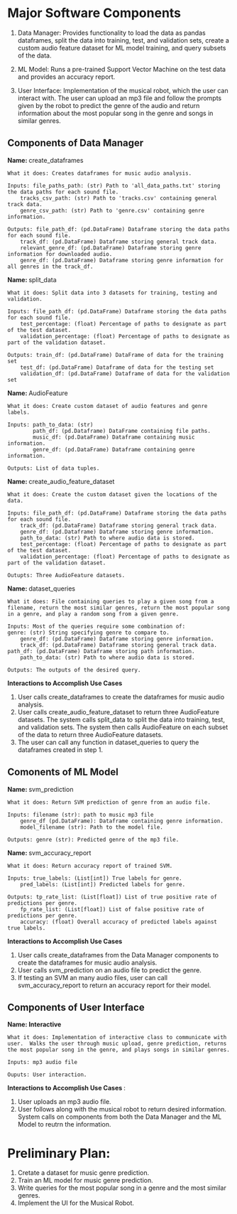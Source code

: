 # Major Software Components
1) Data Manager: Provides functionality to load the data as pandas dataframes, split the data into training, test, and validation sets, create a custom audio feature dataset for ML model training, and query subsets of the data.  

2) ML Model: Runs a pre-trained Support Vector Machine on the test data and provides an accuracy report.

2) User Interface: Implementation of the musical robot, which the user can interact with.  The user can upload an mp3 file and follow the prompts given by the robot to predict the genre of the audio and return information about the most popular song in the genre and songs in similar genres.


## Components of Data Manager
<b> Name: </b> create_dataframes

	What it does: Creates dataframes for music audio analysis.

	Inputs: file_paths_path: (str) Path to 'all_data_paths.txt' storing the data paths for each sound file.
        tracks_csv_path: (str) Path to 'tracks.csv' containing general track data.
        genre_csv_path: (str) Path to 'genre.csv' containing genre information.
	
	Outputs: file_path_df: (pd.DataFrame) Dataframe storing the data paths for each sound file.
        track_df: (pd.DataFrame) Dataframe storing general track data.
        relevant_genre_df: (pd.DataFrame) Dataframe storing genre information for downloaded audio.
        genre_df: (pd.DataFrame) Dataframe storing genre information for all genres in the track_df.
	
<b> Name: </b> split_data

	What it does: Split data into 3 datasets for training, testing and validation.

	Inputs: file_path_df: (pd.DataFrame) Dataframe storing the data paths for each sound file.
        test_percentage: (float) Percentage of paths to designate as part of the test dataset.
        validation_percentage: (float) Percentage of paths to designate as part of the validation dataset.

	Outputs: train_df: (pd.DataFrame) DataFrame of data for the training set
        test_df: (pd.DataFrame) Dataframe of data for the testing set
        validation_df: (pd.DataFrame) Dataframe of data for the validation set

<b> Name: </b> AudioFeature
	
	What it does: Create custom dataset of audio features and genre labels.
	
	Inputs: path_to_data: (str)
            path_df: (pd.Dataframe) DataFrame containing file paths.
            music_df: (pd.DataFrame) Dataframe containing music information.
            genre_df: (pd.DataFrame) Dataframe containing genre information.
	
	Outputs: List of data tuples.

	
<b> Name: </b> create_audio_feature_dataset
	
	What it does: Create the custom dataset given the locations of the data.
	
	Inputs: file_path_df: (pd.DataFrame) Dataframe storing the data paths for each sound file.
        track_df: (pd.DataFrame) Dataframe storing general track data.
        genre_df: (pd.Dataframe) Dataframe storing genre information.
        path_to_data: (str) Path to where audio data is stored.
        test_percentage: (float) Percentage of paths to designate as part of the test dataset.
        validation_percentage: (float) Percentage of paths to designate as part of the validation dataset.
	
	Outupts: Three AudioFeature datasets.
	
<b> Name: </b> dataset_queries

	What it does: File containing queries to play a given song from a filename, return the most similar genres, return the most popular song in a genre, and play a random song from a given genre.
	
	Inputs: Most of the queries require some combination of: 
	genre: (str) String specifying genre to compare to.
        genre_df: (pd.DataFrame) Dataframe storing genre information.
        track_df: (pd.DataFrame) Dataframe storing general track data.
	path_df: (pd.DataFrame) Dataframe storing path information.
        path_to_data: (str) Path to where audio data is stored.
	
	Outputs: The outputs of the desired query. 
	
<b> Interactions to Accomplish Use Cases </b>
1) User calls create_dataframes to create the dataframes for music audio analysis. 
2) User calls create_audio_feature_dataset to return three AudioFeature datasets.  The system calls split_data to split the data into training, test, and validation sets.  The system then calls AudioFeature on each subset of the data to return three AudioFeature datasets.
3) The user can call any function in dataset_queries to query the dataframes created in step 1.

## Comonents of ML Model

<b> Name: </b> svm_prediction
	
	What it does: Return SVM prediction of genre from an audio file.
	
	Inputs: filename (str): path to music mp3 file
        genre_df (pd.DataFrame): Dataframe containing genre information.
        model_filename (str): Path to the model file.

	Outputs: genre (str): Predicted genre of the mp3 file.

<b> Name: </b> svm_accuracy_report

	What it does: Return accuracy report of trained SVM.
	
	Inputs: true_labels: (List[int]) True labels for genre.
        pred_labels: (List[int]) Predicted labels for genre.
	
	Outputs: tp_rate_list: (List[float]) List of true positive rate of predictions per genre.
        fp_rate_list: (List[float]) List of false positive rate of predictions per genre.
        accuracy: (float) Overall accuracy of predicted labels against true labels.

<b> Interactions to Accomplish Use Cases </b>
1) User calls create_dataframes from the Data Manager components to create the dataframes for music audio analysis. 
2) User calls svm_prediction on an audio file to predict the genre.
3) If testing an SVM an many audio files, user can call svm_accuracy_report to return an accuracy report for their model.

## Components of User Interface

<b> Name: Interactive </b>

	What it does: Implementation of interactive class to communicate with user.  Walks the user through music upload, genre prediction, returns the most popular song in the genre, and plays songs in similar genres.
	
	Inputs: mp3 audio file
	
	Ouputs: User interaction.
	
<b> Interactions to Accomplish Use Cases </b>:
1) User uploads an mp3 audio file.
2) User follows along with the musical robot to return desired information.  System calls on components from both the Data Manager and the ML Model to reutrn the information.

# Preliminary Plan:
1) Cretate a dataset for music genre prediction.
2) Train an ML model for music genre prediction.
3) Write queries for the most popular song in a genre and the most similar genres.
4) Implement the UI for the Musical Robot.
